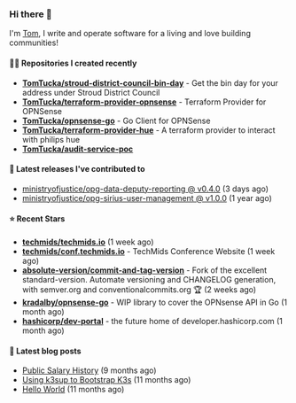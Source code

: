 ### Hi there 👋

I'm [Tom](https://tomwithers.dev), I write and operate software for a living and love building communities! 

#### 👨‍💻 Repositories I created recently
- **[TomTucka/stroud-district-council-bin-day](https://github.com/TomTucka/stroud-district-council-bin-day)** - Get the bin day for your address under Stroud District Council
- **[TomTucka/terraform-provider-opnsense](https://github.com/TomTucka/terraform-provider-opnsense)** - Terraform Provider for OPNSense
- **[TomTucka/opnsense-go](https://github.com/TomTucka/opnsense-go)** - Go Client for OPNSense
- **[TomTucka/terraform-provider-hue](https://github.com/TomTucka/terraform-provider-hue)** - A terraform provider to interact with philips hue
- **[TomTucka/audit-service-poc](https://github.com/TomTucka/audit-service-poc)**

#### 🚀 Latest releases I've contributed to


- [ministryofjustice/opg-data-deputy-reporting @ v0.4.0](https://github.com/ministryofjustice/opg-data-deputy-reporting/releases/tag/v0.4.0) (3 days ago)
- [ministryofjustice/opg-sirius-user-management @ v1.0.0](https://github.com/ministryofjustice/opg-sirius-user-management/releases/tag/v1.0.0) (1 year ago)

#### ⭐ Recent Stars


- **[techmids/techmids.io](https://github.com/techmids/techmids.io)** (1 week ago)
- **[techmids/conf.techmids.io](https://github.com/techmids/conf.techmids.io)** - TechMids Conference Website (1 week ago)
- **[absolute-version/commit-and-tag-version](https://github.com/absolute-version/commit-and-tag-version)** - Fork of the excellent standard-version. Automate versioning and CHANGELOG generation, with semver.org and conventionalcommits.org :trophy: (2 weeks ago)
- **[kradalby/opnsense-go](https://github.com/kradalby/opnsense-go)** - WIP library to cover the OPNsense API in Go (1 month ago)
- **[hashicorp/dev-portal](https://github.com/hashicorp/dev-portal)** - the future home of developer.hashicorp.com (1 month ago)

#### 📄 Latest blog posts
- [Public Salary History](https://tomwithers.dev/posts/public-salary-history/) (9 months ago)
- [Using k3sup to Bootstrap K3s](https://tomwithers.dev/posts/k3s-bootstrap/) (11 months ago)
- [Hello World](https://tomwithers.dev/posts/hello-world/) (11 months ago)
